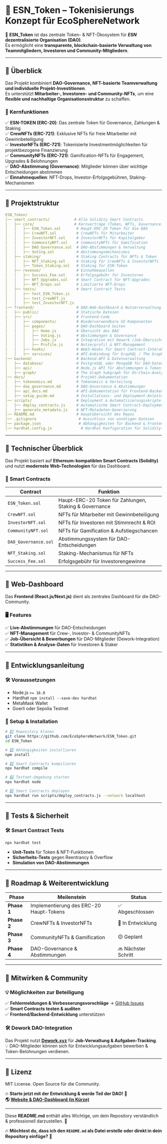 
# **🌿 ESN_Token – Tokenisierungs Konzept für EcoSphereNetwork**
🚀 **ESN_Token** ist das zentrale Token- & NFT-Ökosystem für _**ESN**_ **dezentralisierte Organisation (DAO)**.  
Es ermöglicht eine **transparente, blockchain-basierte Verwaltung von Teammitgliedern, Investoren und Community-Mitgliedern**.

---

## **📌 Überblick**
Das Projekt kombiniert **DAO-Governance, NFT-basierte Teamverwaltung und individuelle Projekt-Investitionen**.  
Es unterstützt **Mitarbeiter-, Investoren- und Community-NFTs**, um eine **flexible und nachhaltige Organisationsstruktur** zu schaffen.

### **🔹 Kernfunktionen**
✅ **ESN-TOKEN (ERC-20)**: Das zentrale Token für Governance, Zahlungen & Staking  
✅ **CrewNFTs (ERC-721)**: Exklusive NFTs für freie Mitarbeiter mit Gewinnbeteiligung  
✅ **InvestorNFTs (ERC-721)**: Tokenisierte Investmentmöglichkeiten für projektbezogene Finanzierung  
✅ **CommunityNFTs (ERC-721)**: Gamification-NFTs für Engagement, Upgrades & Belohnungen  
✅ **DAO-Abstimmung (Governance)**: Mitglieder können über wichtige Entscheidungen abstimmen  
✅ **Einnahmequellen**: NFT-Drops, Investor-Erfolgsgebühren, Staking-Mechanismen  

---

## **📌 Projektstruktur**
```yaml
ESN_Token/
│── smart_contracts/           # Alle Solidity Smart Contracts
│   ├── core/                  # Kernverträge (Token, NFTs, Governance)
│   │   ├── ESN_Token.sol       # Haupt-ERC-20 Token für die DAO
│   │   ├── CrewNFT.sol         # CrewNFTs für Mitarbeiter
│   │   ├── InvestorNFT.sol     # InvestorNFTs für Kapitalgeber
│   │   ├── CommunityNFT.sol    # CommunityNFTs für Gamification
│   │   ├── DAO_Governance.sol  # DAO-Abstimmungen & Verwaltung
│   │   ├── Voting.sol          # Abstimmungsmechanismus
│   ├── staking/                # Staking Contracts für NFTs & Token
│   │   ├── NFT_Staking.sol     # Staking für CrewNFTs & InvestorNFTs
│   │   ├── Token_Staking.sol   # Staking für ESN-Token
│   ├── revenue/                # Einnahmequellen
│   │   ├── Success_Fee.sol     # Erfolgsgebühr für Investoren
│   │   ├── NFT_Upgrades.sol    # Smart Contract für NFT-Upgrades
│   │   ├── NFT_Drops.sol       # Limitierte NFT-Drops
│   ├── tests/                  # Smart Contract Tests
│   │   ├── test_ESN_Token.js   
│   │   ├── test_CrewNFT.js     
│   │   ├── test_InvestorNFT.js 
│── frontend/                   # DAO-Web-Dashboard & Nutzerverwaltung
│   ├── public/                 # Statische Dateien
│   ├── src/                    # Frontend-Code
│   │   ├── components/         # Wiederverwendbare UI-Komponenten
│   │   ├── pages/              # DAO-Dashboard Seiten
│   │   │   ├── Home.js         # Übersicht des DAO
│   │   │   ├── Voting.js       # Abstimmungen & Governance
│   │   │   ├── Jobs.js         # Integration mit Dework (Job-Übersicht)
│   │   │   ├── Profile.js      # Nutzerprofil & NFT-Management
│   │   ├── hooks/              # Web3-Hooks für Smart Contract-Interaktionen
│   │   ├── services/           # API-Anbindung für GraphQL / The Graph
│── backend/                    # Backend-API & Datenverwaltung
│   ├── database/               # PostgreSQL oder MongoDB für DAO-Daten
│   ├── api/                    # Node.js API für Abstimmungen & Token-Tracking
│   ├── graph/                  # The Graph Subgraph für On-Chain-Analysen
│── docs/                       # Projekt-Dokumentation
│   ├── tokenomics.md           # Tokenomics & Verteilung
│   ├── dao_governance.md       # DAO-Governance & Abstimmungen
│   ├── api_docs.md             # API-Dokumentation für Frontend-Backend-Integration
│   ├── setup_guide.md          # Installations- und Deployment-Anleitung
│── scripts/                    # Deployment & Automatisierungsskripte
│   ├── deploy_contracts.js     # Automatische Smart Contract-Deployments
│   ├── generate_metadata.js    # NFT-Metadaten-Generierung
│── README.md                   # Hauptübersicht des Repos
│── .gitignore                   # Ausschluss von unnötigen Dateien
│── package.json                 # Abhängigkeiten für Backend & Frontend
│── hardhat.config.js             # Hardhat Konfiguration für Solidity-Entwicklung
```

---

## **📌 Technischer Überblick**
Das Projekt basiert auf **Ethereum-kompatiblen Smart Contracts (Solidity)** und nutzt **modernste Web-Technologien** für das Dashboard.

### **🚀 Smart Contracts**
| Contract | Funktion |
|----------|---------|
| `ESN_Token.sol` | Haupt-ERC-20 Token für Zahlungen, Staking & Governance |
| `CrewNFT.sol` | NFTs für Mitarbeiter mit Gewinnbeteiligung |
| `InvestorNFT.sol` | NFTs für Investoren mit Stimmrecht & ROI |
| `CommunityNFT.sol` | NFTs für Gamification & Aufstiegschancen |
| `DAO_Governance.sol` | Abstimmungssystem für DAO-Entscheidungen |
| `NFT_Staking.sol` | Staking-Mechanismus für NFTs |
| `Success_Fee.sol` | Erfolgsgebühr für Investorengewinne |

---

## **📌 Web-Dashboard**
Das **Frontend (React.js/Next.js)** dient als zentrales Dashboard für die DAO-Community.

### **🖥️ Features**
✅ **Live-Abstimmungen** für DAO-Entscheidungen  
✅ **NFT-Management** für Crew-, Investor- & CommunityNFTs  
✅ **Job-Übersicht & Bewerbungen** für DAO-Mitglieder (Dework-Integration)  
✅ **Statistiken & Analyse-Daten** für Investoren & Staker  

---

## **📌 Entwicklungsanleitung**
### **🛠 Voraussetzungen**
- Node.js `>= 16.0`
- Hardhat `npm install --save-dev hardhat`
- MetaMask Wallet
- Goerli oder Sepolia Testnet

### **📜 Setup & Installation**
```bash
# 1️⃣ Repository klonen
git clone https://github.com/EcoSphereNetwork/ESN_Token.git
cd ESN_Token

# 2️⃣ Abhängigkeiten installieren
npm install

# 3️⃣ Smart Contracts kompilieren
npx hardhat compile

# 4️⃣ Testnet-Umgebung starten
npx hardhat node

# 5️⃣ Smart Contracts deployen
npx hardhat run scripts/deploy_contracts.js --network localhost
```

---

## **📌 Tests & Sicherheit**
### **🛠 Smart Contract Tests**
```bash
npx hardhat test
```
- **Unit-Tests** für Token & NFT-Funktionen  
- **Sicherheits-Tests** gegen Reentrancy & Overflow  
- **Simulation von DAO-Abstimmungen**  

---

## **📌 Roadmap & Weiterentwicklung**
| Phase | Meilenstein | Status |
|--------|--------------------------|--------|
| **Phase 1** | Implementierung des ERC-20 Haupt-Tokens | ✅ Abgeschlossen |
| **Phase 2** | CrewNFTs & InvestorNFTs | 🔄 In Entwicklung |
| **Phase 3** | CommunityNFTs & Gamification | 🟡 Geplant |
| **Phase 4** | DAO-Governance & Abstimmungen | 🔜 Nächster Schritt |

---

## **📌 Mitwirken & Community**
### 💡 **Möglichkeiten zur Beteiligung**
✅ **Fehlermeldungen & Verbesserungsvorschläge** → [GitHub Issues](https://github.com/EcoSphereNetwork/ESN_Token/issues)  
✅ **Smart Contracts testen & auditen**  
✅ **Frontend/Backend-Entwicklung** unterstützen  

### 🛠 **Dework DAO-Integration**
Das Projekt nutzt **[Dework.xyz](https://app.dework.xyz/)** für **Job-Verwaltung & Aufgaben-Tracking**.  
💡 DAO-Mitglieder können sich für Entwicklungsaufgaben bewerben & Token-Belohnungen verdienen.

---

## **📌 Lizenz**
MIT License. Open Source für die Community.  

🔥 **Starte jetzt mit der Entwicklung & werde Teil der DAO!** 🚀  
**🌎 [Website & DAO-Dashboard (in Kürze)]()**  

---

Diese **README.md** enthält alles Wichtige, um dein Repository verständlich & professionell darzustellen. 🚀  

🔥 **Möchtest du, dass ich den `README.md` als Datei erstelle oder direkt in dein Repository einfüge?** 🚀
